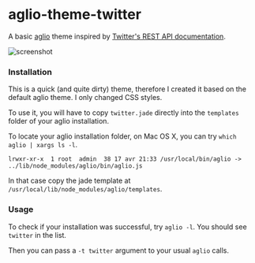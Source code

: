 # aglio-theme-twitter
A basic [aglio](https://github.com/danielgtaylor/aglio) theme inspired by [Twitter's REST API documentation](https://dev.twitter.com/rest/public).

![screenshot](https://cloud.githubusercontent.com/assets/5205295/7212032/ebbc4d0a-e561-11e4-8861-89040151a620.png)

### Installation

This is a quick (and quite dirty) theme, therefore I created it based on the default aglio theme. I only changed CSS styles.

To use it, you will have to copy `twitter.jade` directly into the `templates` folder of your aglio installation.

To locate your aglio installation folder, on Mac OS X, you can try `which aglio | xargs ls -l`.
```
lrwxr-xr-x  1 root  admin  38 17 avr 21:33 /usr/local/bin/aglio -> ../lib/node_modules/aglio/bin/aglio.js
```
In that case copy the jade template at `/usr/local/lib/node_modules/aglio/templates`.

### Usage

To check if your installation was successful, try `aglio -l`. You should see `twitter` in the list.

Then you can pass a `-t twitter` argument to your usual `aglio` calls.